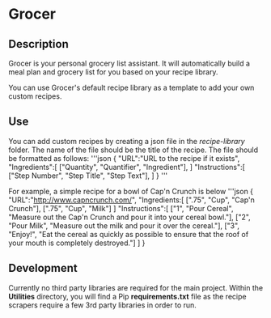 # Grocer #

## Description ##
Grocer is your personal grocery list assistant. It will automatically build a meal plan and grocery list for you based on your recipe library.

You can use Grocer's default recipe library as a template to add your own custom recipes.

## Use ##
You can add custom recipes by creating a json file in the *recipe-library* folder. The name of the file should be the title of the recipe. The file should be formatted as follows:
'''json
{
    "URL":"URL to the recipe if it exists",
    "Ingredients":[
        ["Quantity", "Quantifier", "Ingredient"],
    ]
    "Instructions":[
        ["Step Number", "Step Title", "Step Text"],
    ]
}
'''

For example, a simple recipe for a bowl of Cap'n Crunch is below
'''json
{
    "URL":"http://www.capncrunch.com/",
    "Ingredients:[
        [".75", "Cup", "Cap'n Crunch"],
        [".75", "Cup", "Milk"]
    ]
    "Instructions":[
        ["1", "Pour Cereal", "Measure out the Cap'n Crunch and pour it into your cereal bowl."],
        ["2", "Pour Milk", "Measure out the milk and pour it over the cereal."],
        ["3", "Enjoy!", "Eat the cereal as quickly as possible to ensure that the roof of your mouth is completely destroyed."]
    ]
}

## Development ##
Currently no third party libraries are required for the main project. Within the **Utilities** directory, you will find a Pip **requirements.txt** file as the recipe scrapers require a few 3rd party libraries in order to run.
